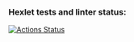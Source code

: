 ### Hexlet tests and linter status:
[![Actions Status](https://github.com/ZaurJordi/qa-engineer-project-85/actions/workflows/hexlet-check.yml/badge.svg)](https://github.com/ZaurJordi/qa-engineer-project-85/actions)